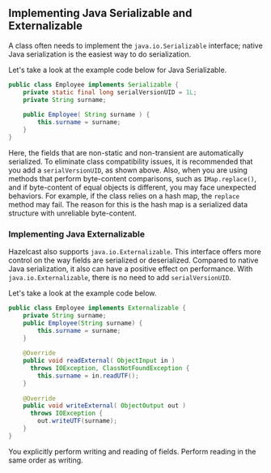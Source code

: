 



## Implementing Java Serializable and Externalizable

A class often needs to implement the `java.io.Serializable` interface; native Java serialization is the easiest way to do serialization.

Let's take a look at the example code below for Java Serializable.

```java
public class Employee implements Serializable { 
    private static final long serialVersionUID = 1L;
    private String surname;
  
    public Employee( String surname ) { 
        this.surname = surname;
    } 
}
```

Here, the fields that are non-static and non-transient are automatically serialized. To eliminate class compatibility issues, it is recommended that you add a `serialVersionUID`, as shown above. Also, when you are using methods that perform byte-content comparisons, such as `IMap.replace()`, and if byte-content of equal objects is different, you may face unexpected behaviors. For example, if the class relies on a hash map, the `replace` method may fail. The reason for this is the hash map is a serialized data structure with unreliable byte-content.

### Implementing Java Externalizable

Hazelcast also supports `java.io.Externalizable`. This interface offers more control on the way fields are serialized or deserialized. Compared to native Java serialization, it also can have a positive effect on performance. With `java.io.Externalizable`, there is no need to add `serialVersionUID`.

Let's take a look at the example code below.

```java
public class Employee implements Externalizable { 
    private String surname;
    public Employee(String surname) { 
        this.surname = surname;
    }
  
    @Override
    public void readExternal( ObjectInput in )
      throws IOException, ClassNotFoundException {
        this.surname = in.readUTF();
    }
    
    @Override
    public void writeExternal( ObjectOutput out )
      throws IOException {
        out.writeUTF(surname); 
    }
}
```

You explicitly perform writing and reading of fields. Perform reading in the same order as writing.

